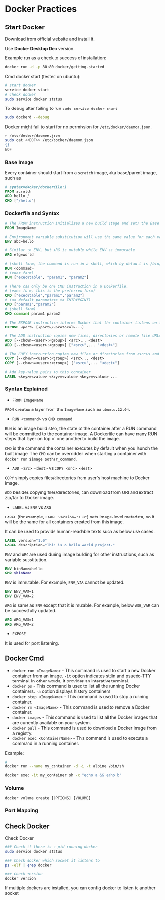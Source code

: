 # Docker Practices

## Start Docker
Download from official website and install it.

Use **Docker Desktop Deb** version.

Example run as a check to success of installation:
```bash
docker run -d -p 80:80 docker/getting-started
```

Cmd docker start (tested on ubuntu):
```bash
# start docker
service docker start
# check docker
sudo service docker status
```

To debug after failing to run `sudo service docker start`
```bash
sudo dockerd --debug
```

Docker might fail to start for no permission for `/etc/docker/daemon.json`.
```bash
> /etc/docker/daemon.json
sudo cat <<EOF>> /etc/docker/daemon.json
{}
EOF
```

### Base Image
Every container should start from a `scratch` image, aka base/parent image, such as

```dockerfile
# syntax=docker/dockerfile:1
FROM scratch
ADD hello /
CMD ["/hello"]
```

### Dockerfile and Syntax

```Dockerfile
# The FROM instruction initializes a new build stage and sets the Base Image for subsequent instructions. 
FROM ImageName

# Environment variable substitution will use the same value for each variable throughout the entire instruction. 
ENV abc=hello

# Similar to ENV, but ARG is mutable while ENV is immutable
ARG efg=world

# (shell form, the command is run in a shell, which by default is /bin/sh -c on Linux or cmd /S /C on Windows)
RUN <command> 
# (exec form)
RUN ["executable", "param1", "param2"]

# There can only be one CMD instruction in a Dockerfile. 
# (exec form, this is the preferred form)
CMD ["executable","param1","param2"] 
# (as default parameters to ENTRYPOINT)
CMD ["param1","param2"] 
# (shell form)
CMD command param1 param2 

# The EXPOSE instruction informs Docker that the container listens on the specified network ports at runtime.
EXPOSE <port> [<port>/<protocol>...]

# The ADD instruction copies new files, directories or remote file URLs from <src>s and adds them to the filesystem of the image at the path <dest>.
ADD [--chown=<user>:<group>] <src>... <dest>
ADD [--chown=<user>:<group>] ["<src>",... "<dest>"]

# The COPY instruction copies new files or directories from <src>s and adds them to the filesystem of the container at the path <dest>.
COPY [--chown=<user>:<group>] <src>... <dest>
COPY [--chown=<user>:<group>] ["<src>",... "<dest>"]

# Add key-value pairs to this container
LABEL <key>=<value> <key>=<value> <key>=<value> ...
```

### Syntax Explained

* `FROM ImageName`

`FROM` creates a layer from the `ImageName` such as `ubuntu:22.04`.

* `RUN <command>` vs `CMD command`

`RUN` is an image build step, the state of the container after a RUN command will be committed to the container image. A Dockerfile can have many RUN steps that layer on top of one another to build the image.

`CMD` is the command the container executes by default when you launch the built image.
The `CMD` can be overridden when starting a container with `docker run $image $other_command`.

* `ADD <src> <dest>` vs `COPY <src> <dest>`

`COPY` simply copies files/directories from user's host machine to Docker image.

`ADD` besides copying files/directories, can download from URl and extract zip/tar to Docker image.

* `LABEL` vs `ENV` vs `ARG`

`LABEL` (for example, `LABEL version="1.0"`) sets image-level metadata, so it will be the same for all containers created from this image.

It can be used to provide human-readable texts such as below use cases.

```Dockerfile
LABEL version="1.0"
LABEL description="This is a hello world project."
```

`ENV` and `ARG` are used during image building for other instructions, such as variable substitution.

```Dockerfile
ENV binName=hello
CMD $binName
```

`ENV` is immutable.
For example, `ENV_VAR` cannot be updated.

```Dockerfile
ENV ENV_VAR=1
ENV ENV_VAR=2
```

`ARG` is same as `ENV` except that it is mutable.
For example, below `ARG_VAR` can be successfully updated.

```Dockerfile
ARG ARG_VAR=1
ARG ARG_VAR=2
```

* `EXPOSE`

It is used for port listening.

## Docker Cmd

* `docker run <ImageName>` - This command is used to start a new Docker container from an image. `-it` option indicates stdin and psuedo-TTY terminal. In other words, it provides an interative terminal.
* `docker ps` - This command is used to list all the running Docker containers. `-a` option displays history containers
* `docker stop <ImageName>` - This command is used to stop a running container.
* `docker rm <ImageName>` - This command is used to remove a Docker container.
* `docker images` - This command is used to list all the Docker images that are currently available on your system.
* `docker pull` - This command is used to download a Docker image from a registry.
* `docker exec <ContainerName>` - This command is used to execute a command in a running container.

Example:
```bash
# 
docker run --name my_container -d -i -t alpine /bin/sh

docker exec -it my_container sh -c "echo a && echo b"
```

### Volume

 `docker volume create [OPTIONS] [VOLUME]`

### Port Mapping

## Check Docker

Check Docker
```bash
### Check if there is a pid running docker
sudo service docker status

### Check docker which socket it listens to
ps -elf | grep docker

### Check version
docker version
```

If multiple dockers are installed, you can config docker to listen to another socket
```bash

```